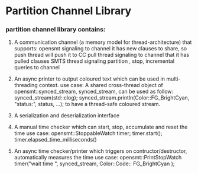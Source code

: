 # Partition Channel Library
### partition channel library contains:
1. A communication channel (a memory model for thread-architecture) that supports:
   opensmt signaling to channel it has new clauses to share, so push thread will push it to CC
   pull thread signaling to channel that it has pulled clauses
   SMTS thread signaling partition , stop, incremental queries to channel
1. An async printer to output coloured text which can be used in multi-threading context.
use case:
A shared cross-thread object of opensmt::synced_stream, synced_stream, can be used as follow:
synced_stream(std::clog);
synced_stream.println(Color::FG_BrightCyan, "status:", status, ...);
to have a thread-safe coloured stream.

2. A serialization and deserialization interface
   
2. A manual time checker which can start, stop, accumulate and reset the time
use case:
opensmt::StoppableWatch timer;
timer.start();
timer.elapsed_time_milliseconds()

3. An async time checker/printer which triggers on contructor/destructor, automatically measures the time
use case:
opensmt::PrintStopWatch timer("wait time ", synced_stream, Color::Code:: FG_BrightCyan );
   

   
